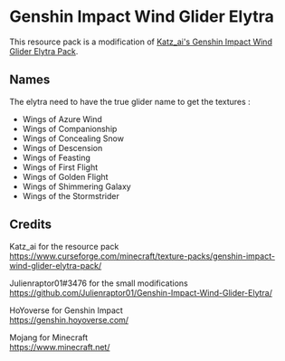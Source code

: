 # Genshin Impact Wind Glider Elytra
 
This resource pack is a modification of [Katz_ai's Genshin Impact Wind Glider Elytra Pack](https://www.curseforge.com/minecraft/texture-packs/genshin-impact-wind-glider-elytra-pack/).

## Names

The elytra need to have the true glider name to get the textures :

- Wings of Azure Wind
- Wings of Companionship
- Wings of Concealing Snow
- Wings of Descension
- Wings of Feasting
- Wings of First Flight
- Wings of Golden Flight
- Wings of Shimmering Galaxy
- Wings of the Stormstrider

## Credits

Katz_ai for the resource pack
<br/>https://www.curseforge.com/minecraft/texture-packs/genshin-impact-wind-glider-elytra-pack/

Julienraptor01#3476 for the small modifications
<br/>https://github.com/Julienraptor01/Genshin-Impact-Wind-Glider-Elytra/

HoYoverse for Genshin Impact
<br/>https://genshin.hoyoverse.com/

Mojang for Minecraft
<br/>https://www.minecraft.net/
